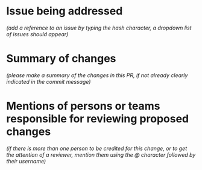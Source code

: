 # Issue being addressed
*(add a reference to an issue by typing the hash character, a dropdown list of issues should appear)*

# Summary of changes
*(please make a summary of the changes in this PR, if not already clearly indicated in the commit message)*

# Mentions of persons or teams responsible for reviewing proposed changes
*(if there is more than one person to be credited for this change, or to get the attention of a reviewer, mention them using the @ character followed by their username)*
